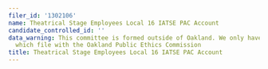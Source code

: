 ```yaml
---
filer_id: '1302106'
name: Theatrical Stage Employees Local 16 IATSE PAC Account
candidate_controlled_id: ''
data_warning: This committee is formed outside of Oakland. We only have data on committees
  which file with the Oakland Public Ethics Commission
title: Theatrical Stage Employees Local 16 IATSE PAC Account
---
```

